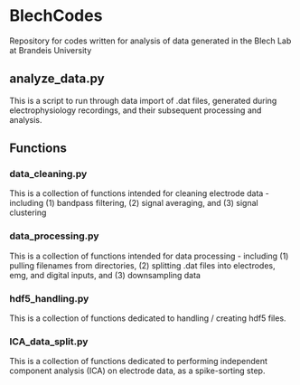 # BlechCodes
 Repository for codes written for analysis of data generated in the Blech Lab at Brandeis University
 
 ## analyze_data.py
 This is a script to run through data import of .dat files, generated during electrophysiology recordings, and their subsequent processing and analysis.
 
 ## Functions
 
 ### data_cleaning.py
 This is a collection of functions intended for cleaning electrode data - including (1) bandpass filtering, (2) signal averaging, and (3) signal clustering
 
 ### data_processing.py
 This is a collection of functions intended for data processing - including (1) pulling filenames from directories, (2) splitting .dat files into electrodes, emg, and digital inputs, and (3) downsampling data
 
 ### hdf5_handling.py
 This is a collection of functions dedicated to handling / creating hdf5 files.
 
 ### ICA_data_split.py
 This is a collection of functions dedicated to performing independent component analysis (ICA) on electrode data, as a spike-sorting step.

